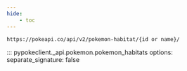 ```yaml
---
hide:
    - toc
---
```


```console
https://pokeapi.co/api/v2/pokemon-habitat/{id or name}/
```

::: pypokeclient._api.pokemon.pokemon_habitats
    options:
        separate_signature: false
